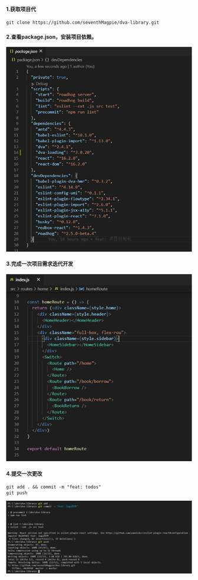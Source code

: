 #### 1.获取项目代

```html
git clone https://github.com/seventhMagpie/dva-library.git
```

#### 2.查看package.json，安装项目依赖。

![Image](img/git-operate-package-1.jpg)

#### 3.完成一次项目需求迭代开发

![Image](img/git-operate-commit-1.jpg)

#### 4.提交一次更改

```
git add . && commit -m "feat: todos"
git push
```

![Image](img/git-operate-commit-2.jpg)
